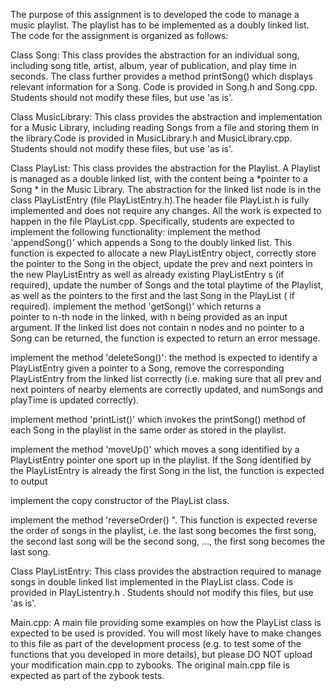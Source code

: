 The purpose of this assignment is to developed the code to manage a music playlist. The playlist has to be implemented as a doubly linked list. The code for the assignment
is organized as follows:

Class Song: 
This class provides the abstraction for an individual song, including song title, artist, album, year of publication, and play time in seconds. The class further provides a method
printSong() which displays relevant information for a Song. Code is provided in Song.h and Song.cpp. Students should not modify these files, but use 'as is'.

Class MusicLibrary:
This class provides the abstraction and implementation for a Music Library, including reading Songs from a file and storing them in the library.Code is provided in 
MusicLibrary.h and MusicLibrary.cpp. Students should not modify these files, but use 'as is'.

Class PlayList:
This class provides the abstraction for the Playlist. A Playlist is managed as a double linked list, with the content being a *pointer to a Song * in the Music Library. 
The abstraction for the linked list node is in the class PlayListEntry (file PlayListEntry.h).The header file PlayList.h is fully implemented and does not require any changes. 
All the work is expected to happen in the file PlayList.cpp. Specifically, students are expected to implement the following functionality:
implement the method 'appendSong()' which appends a Song to the doubly linked list. This function is expected to allocate a new PlayListEntry object, correctly store the
pointer to the Song in the object, update the prev and next pointers in the new PlayListEntry as well as already existing PlayListEntry s (if required), update the number of Songs and
the total playtime of the Playlist, as well as the pointers to the first and the last Song in the PlayList ( if required). implement the method 'getSong()' which returns a \
pointer to n-th node in the linked, with n being provided as an input argument. If the linked list does not contain n nodes and no pointer to a Song can be returned, 
the function is expected to return an error message.

implement the method 'deleteSong()': the method is expected to identify a PlayListEntry given a pointer to a Song, remove the corresponding PlayListEntry from the linked
list correctly (i.e. making sure that all prev and next pointers of nearby elements are correctly updated, and numSongs and playTime is updated correctly).

implement method 'printList()' which invokes the printSong() method of each Song in the playlist in the same order as stored in the playlist.

implement the method 'moveUp()' which moves a song identified by a PlayListEntry pointer one sport up in the playlist. If the Song identified by the PlayListEntry is already 
the first Song in the list, the function is expected to output

implement the copy constructor of the PlayList class.

implement the method 'reverseOrder() ". This function is expected reverse the order of songs in the playlist, i.e. the last song becomes the first song, the second last song
will be the second song, …, the first song becomes the last song.

Class PlayListEntry:
This class provides the abstraction required to manage songs in double linked list implemented in the PlayList class. Code is provided in PlayListentry.h . 
Students should not modify this files, but use 'as is'.

Main.cpp:
A main file providing some examples on how the PlayList class is expected to be used is provided. You will most likely have to make changes to this file as part of the 
development process (e.g. to test some of the functions that you developed in more details), but please DO NOT upload your modification main.cpp to zybooks. The original 
main.cpp file is expected as part of the zybook tests.
